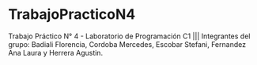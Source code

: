 # TrabajoPracticoN4
 Trabajo Práctico N° 4 - Laboratorio de Programación C1  |||
 Integrantes del grupo: Badiali Florencia, Cordoba Mercedes, Escobar Stefani, Fernandez Ana Laura y Herrera Agustin.
